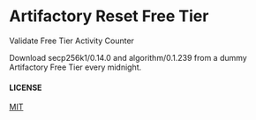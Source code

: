 # Artifactory Reset Free Tier

Validate Free Tier Activity Counter

Download secp256k1/0.14.0 and algorithm/0.1.239 from a dummy Artifactory Free Tier every midnight.


#### LICENSE
[MIT](LICENSE.md)
